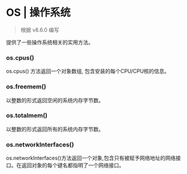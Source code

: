 # OS | 操作系统

> 根据 v8.6.0 编写

提供了一些操作系统相关的实用方法。

### os.cpus()

os.cpus() 方法返回一个对象数组, 包含安装的每个CPU/CPU核的信息。

### os.freemem()

以整数的形式返回空闲的系统内存字节数。

### os.totalmem()

以整数的形式返回所有的系统内存字节数。

### os.networkInterfaces()

os.networkInterfaces()方法返回一个对象,包含只有被赋予网络地址的网络接口。在返回对象的每个键名都指明了一个网络接口。